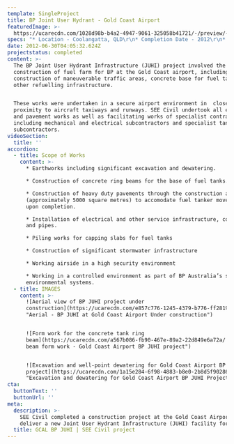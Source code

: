 ```yaml
---
template: SingleProject
title: BP Joint User Hydrant - Gold Coast Airport
featuredImage: >-
  https://ucarecdn.com/1028d98b-b4a2-4947-9061-325058b41721/-/preview/-/enhance/50/
specs: "* Location - Coolangatta, QLD\r\n* Completion Date - 2012\r\n* Value - $2.4 Million\n* Client - BP Australia"
date: 2012-06-30T04:05:32.624Z
projectstatus: completed
content: >-
  The BP Joint User Hydrant Infrastructure (JUHI) project involved the
  construction of fuel farm for BP at the Gold Coast airport, including
  construction of maneuverable traffic areas, concrete base for fuel tanks and
  other refuelling infrastructure. 


  These works were undertaken in a secure airport environment in  close
  proximity to aircraft taxiways and runways. SEE Civil undertook all eathworks
  and pavement works as well as facilitating works of specialist contractors
  including mechanical and electrical subcontractors and specialist tank
  subcontractors.
videoSection:
  title: ''
accordion:
  - title: Scope of Works
    content: >-
      * Earthworks including significant excavation and dewatering. 

      * Construction of concrete ring beams for the base of fuel tanks. 

      * Construction of heavy duty pavements through the construction area
      (approximately 5000 square metres) to accomodate fuel tanker movements
      upon completion. 

      * Installation of electrical and other service infrastructure, conduits
      and pipes. 

      * Piling works for capping slabs for fuel tanks

      * Construction of significant stormwater infrastructure

      * Working airside in a high security environment

      * Working in a controlled environment as part of BP Australia’s safety and
      environmental systems.
  - title: IMAGES
    content: >-
      ![Aerial view of BP JUHI project under
      construction](https://ucarecdn.com/e857c776-1245-4379-b776-ff28198d13a3/
      "Aerial - BP JUHI at Gold Coast Airport Under construction")


      ![Form work for the concrete tank ring
      beam](https://ucarecdn.com/a567b086-fb90-467e-89a2-22d849e6a72a/ "Ring
      beam form work - Gold Coast Airport BP JUHI project")


      ![Excavation and well-point dewatering for Gold Coast Airport BP JUHI
      project](https://ucarecdn.com/1a15e284-6f98-4883-b8e0-2b8d5f902862/
      "Excavation and dewatering for Gold Coast Airport BP JUHI Project")
cta:
  buttonText: ''
  buttonUrl: ''
meta:
  description: >-
    SEE Civil completed a construction project at the Gold Coast Airport to
    deliver a new Joint User Hydrant Infrastructure (JUHI) facility for BP. 
  title: GCAL BP JUHI | SEE Civil project
---
```


